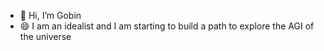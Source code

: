 - 👋 Hi, I’m Gobin 
- 😄 I am an idealist and I am starting to build a path to explore the AGI of the universe

<!---
GobinFan/GobinFan is a ✨ special ✨ repository because its `README.md` (this file) appears on your GitHub profile.
You can click the Preview link to take a look at your changes.
--->
